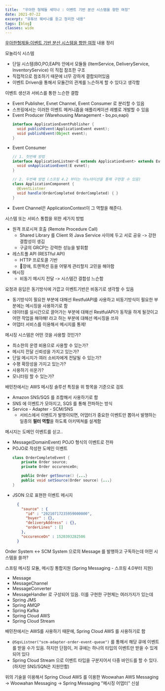 ```yaml
---
title:  "우아한 형제들 세미나 : 이벤트 기반 분산 시스템을 향한 여정"
date: 2021-07-22
excerpt: "유튜브 웨비나를 듣고 정리한 내용"
tags: [blog]
classes: wide
---
```


[우아한형제들:이벤트 기반 분산 시스템을 향한 여정](https://www.youtube.com/watch?v=Dn5irt7bClM&t=1349s) 내용 정리

모놀리식 시스템
  - 단일 시스템(BO,PO,EAPI) 안에서 모듈들 (ItemService, DeliveryService, InventoryService) 이 직접 참조한 구조
  - 직접적으로 참조하기 때문에 너무 강하게 결합되어있음
  - 이벤트 Driven을 통해서 모듈간의 관계를 느슨하게 할 수 있다고 생각함

이벤트 생산과 서비스를 통한 느슨한 결합
  - Event Publisher, Evnet Channel, Event Consumer 로 분리할 수 있음
  - 스프링에서는 이러한 이벤트 메커니즘을 애플리케이션 레벨로 개발할 수 있음
  - Event Producer (Warehousing Management - bo,po,eapi)
    ``` java
    interface ApplicationEventPublisher {
      void publishEvent(ApplicationEvent event);
      void publishEvent(Object event);
    }
    ```
  - Event Consumer
    ``` java
    // 1. 첫번째 방법
    interface ApplicationListner<E extends ApplicationEvent> extends EventListner {
      void onApplicationEvent(E evnet);
    }

    // 2. 두번째 방법 (스프링 4.2 부터는 어노테이션을 통해 구현할 수 있음)
    class ApplicationComponent {
      @EventListner
      void handle(OrderCompleted OrderCompleted) { }
    }
    ```
  - Event Channel은 ApplicationContext이 그 역할을 해준다.


시스템 또는 서비스 통합을 위한 세가지 방법
  - 원격 프로시져 호출 (Remote Procedure Call)
    - Shared Library 를 Client 와 Java Service 사이에 두고 서로 공유 -> 강한 결합성이 생김
    - 구글의 GRCP는 강력한 성능을 발휘함
  - 레스트풀 API (RESTful API)
    - HTTP 프로토콜 기반
    - 장애, 트랜잭션 등을 어떻게 관리할지 고민을 해야함
  - 메시징
    - 비동기 메시지 전달 -> 시스템간 결합성 느슨함

요청과 응답은 동기방식에 가깝고 이벤트기반은 비동기로 생각할 수 있음
  - 동기방식이 필요한 부분에 대해선 RestfulAPI를 사용하고 비동기방식이 필요한 부분에는 메시징을 사용하기로 함
  - 데이터를 실시간으로 끌어가는 부분에 대해선 RestfulAPI가 동작을 하게 될것이고 어떤 작업을 해야해! 라고 하는 부분에 대해선 메시징을 쓰자
  - 어뎁터 서비스를 이용해서 메시지를 통제!

메시징 시스템은 어떤 것을 사용할 것인가?
  - 최소한의 운영 비용으로 사용할 수 있는가?
  - 메시지 전달 신뢰성을 가지고 있는가?
  - 단일 메시지가 여러 소비자에게 전달될 수 있는가?
  - 수평 확장성을 가지고 있는가?
  - 사용하기 쉬운가?
  - 모니터링 할 수 있는가?

배민찬에서는 AWS 메시징 솔루션 특징을 위 항목을 기준으로 검토
  - Amazon SNS/SQS 를 조합해서 사용하기로 함
  - SNS 에 이벤트가 모아지고, SQS 를 통해 전파하는 방식
  - Service - Adapter - SCM/SNS
    - 서비스에서 이벤트가 발행이되면, 어댑터가 중요한 이벤트만 뽑아서 발행하는 일종의 **필터 역할**을 하도록 아키텍쳐를 설계함

메시지는 도메인 이벤트를 싣고..
  - Message(DomainEvent) POJO 형식의 이벤트로 전파
  - POJO로 작성한 도메인 이벤트
    ``` java
    class OrderCompleteEvent {
        private Order source;
        private Order occurenceOn;

        public Order getSource() {...}
        public void setSource(Order source) {...}
    }
    ```
  - JSON 으로 표현한 이벤트 메시지
    ``` json
      {
        "source" : {
          "id" : "20210717235959000000",
          "buyer" : {},
          "deliveryAddress" : {},
          "orderLines" : []
        },
        "occurenceOn" : 1520393282506
      }
    ```

Order System <-> SCM System 으로의 Message<DomainEvent> 를 발행하고 구독하는데 어떤 시스템을 쓸까?

스프링 메시징 모듈, 메시징 통합지원 (Spring Messaging - 스프링 4.0부터 지원)
  - Message
  - MessageChannel
  - MessageConverter
  - MessageHandler
  로 구성되어 있음. 이를 구현한 구현체는 여러가지가 있는데
  - Spring JMS
  - Spring AMQP
  - Spring Kafka
  - Spring Cloud AWS
  - Spring Cloud Stream

배민찬에서는 AWS를 사용하기 때문에, Spring Cloud AWS 를 사용하기로 함
  - `@SqsListner("scm-adapter-order-event-queue")` 를 통해서 해당 큐에 이벤트를 받을 수가 있음. 하지만 단점이, 저 큐에는 하나의 타입의 이벤트만 받을 수 있게 되어 있다
  - Spring Cloud Stream 으로 이벤트 타입을 구분지어서 다중 바인드를 할 수 있다. (하지만 SNS/SQN은 지원안함)

위의 기술을 이용해서 Spring Cloud AWS 를 이용한 Woowahan AWS Messaging -> Woowahan Messaging -> Spring Messaging "메시징 어뎁터" 신설
